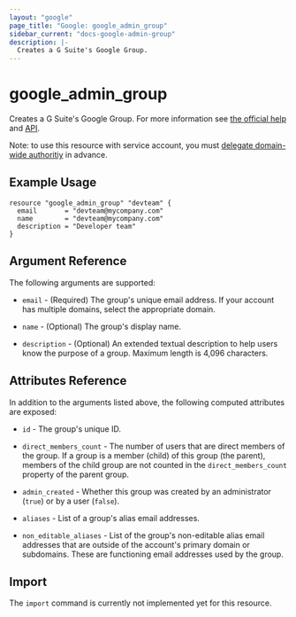 ```yaml
---
layout: "google"
page_title: "Google: google_admin_group"
sidebar_current: "docs-google-admin-group"
description: |-
  Creates a G Suite's Google Group.
---
```


# google_admin_group

Creates a G Suite's Google Group. For more information see
[the official help](https://support.google.com/a/topic/25838) and
[API](https://developers.google.com/admin-sdk/directory/v1/reference/groups).

Note: to use this resource with service account, you must
[delegate domain-wide authoritiy](https://developers.google.com/identity/protocols/OAuth2ServiceAccount?hl=ja#delegatingauthority)
in advance.

## Example Usage

```hcl
resource "google_admin_group" "devteam" {
  email       = "devteam@mycompany.com"
  name        = "devteam@mycompany.com"
  description = "Developer team"
}
```

## Argument Reference

The following arguments are supported:

* `email` - (Required) The group's unique email address. If your account has multiple domains, select the appropriate domain.

* `name` - (Optional) The group's display name.

* `description` - (Optional) An extended textual description to help users know the purpose of a group. Maximum length is 4,096 characters.

## Attributes Reference

In addition to the arguments listed above, the following computed attributes are
exposed:

* `id` - The group's unique ID.

* `direct_members_count` - The number of users that are direct members of the group. If a group is a member (child) of this group (the parent), members of the child group are not counted in the `direct_members_count` property of the parent group.

* `admin_created` - Whether this group was created by an administrator (`true`) or by a user (`false`).

* `aliases` - List of a group's alias email addresses.  

* `non_editable_aliases` - List of the group's non-editable alias email addresses that are outside of the account's primary domain or subdomains. These are functioning email addresses used by the group.

## Import

The `import` command is currently not implemented yet for this resource.
